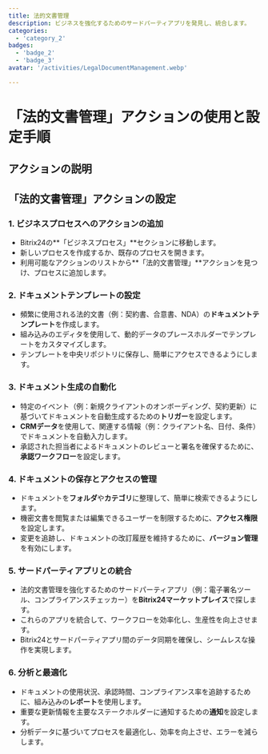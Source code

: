 ```yaml
---
title: 法的文書管理
description: ビジネスを強化するためのサードパーティアプリを発見し、統合します。
categories: 
  - 'category_2'
badges: 
  - 'badge_2'
  - 'badge_3'
avatar: '/activities/LegalDocumentManagement.webp'

---
```

# 「法的文書管理」アクションの使用と設定手順

## アクションの説明

## **「法的文書管理」アクションの設定**

### 1. ビジネスプロセスへのアクションの追加
- Bitrix24の**「ビジネスプロセス」**セクションに移動します。
- 新しいプロセスを作成するか、既存のプロセスを開きます。
- 利用可能なアクションのリストから**「法的文書管理」**アクションを見つけ、プロセスに追加します。

### 2. ドキュメントテンプレートの設定
- 頻繁に使用される法的文書（例：契約書、合意書、NDA）の**ドキュメントテンプレート**を作成します。
- 組み込みのエディタを使用して、動的データのプレースホルダーでテンプレートをカスタマイズします。
- テンプレートを中央リポジトリに保存し、簡単にアクセスできるようにします。

### 3. ドキュメント生成の自動化
- 特定のイベント（例：新規クライアントのオンボーディング、契約更新）に基づいてドキュメントを自動生成するための**トリガー**を設定します。
- **CRMデータ**を使用して、関連する情報（例：クライアント名、日付、条件）でドキュメントを自動入力します。
- 承認された担当者によるドキュメントのレビューと署名を確保するために、**承認ワークフロー**を設定します。

### 4. ドキュメントの保存とアクセスの管理
- ドキュメントを**フォルダ**や**カテゴリ**に整理して、簡単に検索できるようにします。
- 機密文書を閲覧または編集できるユーザーを制限するために、**アクセス権限**を設定します。
- 変更を追跡し、ドキュメントの改訂履歴を維持するために、**バージョン管理**を有効にします。

### 5. サードパーティアプリとの統合
- 法的文書管理を強化するためのサードパーティアプリ（例：電子署名ツール、コンプライアンスチェッカー）を**Bitrix24マーケットプレイス**で探します。
- これらのアプリを統合して、ワークフローを効率化し、生産性を向上させます。
- Bitrix24とサードパーティアプリ間のデータ同期を確保し、シームレスな操作を実現します。

### 6. 分析と最適化
- ドキュメントの使用状況、承認時間、コンプライアンス率を追跡するために、組み込みの**レポート**を使用します。
- 重要な更新情報を主要なステークホルダーに通知するための**通知**を設定します。
- 分析データに基づいてプロセスを最適化し、効率を向上させ、エラーを減らします。